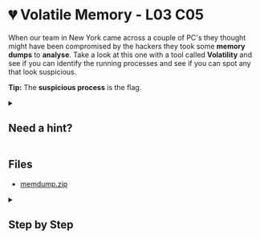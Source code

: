 # 💔 Volatile Memory - L03 C05

When our team in New York came across a couple of PC's they thought might have been compromised by the hackers they took some **memory dumps** to **analyse**. Take a look at this one with a tool called **Volatility** and see if you can identify the running processes and see if you can spot any that look suspicious.

**Tip:** The **suspicious process** is the flag.

<details><summary>

## Need a hint?</summary>

> 💡 Hint: After identifying the correct profile use Volatility to identify the process lists to see the flag.

</details>

## Files

- [memdump.zip](https://drive.google.com/file/d/1jD1bEhX4Sqk6f_NChLjilmDDvnOy6u2Z/view?usp=sharing)

<details><summary>

## Step by Step</summary>

- Download the memdump.zip file
- Extract the contents and navigate there in a terminal
- Use volatility3 to get a list of processes `volatility3 -f memdump.mem windows.pslist.PsList`
  ![running volatility3](/assets/volatilememory1.jpg)
- One of them has a weird name which is the flag (without file extension)

`flag: 19hglski!hg`

</details>

